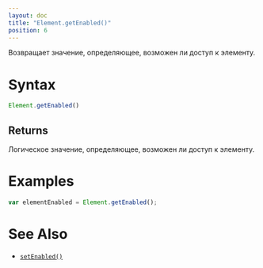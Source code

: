 ```yaml
---
layout: doc
title: "Element.getEnabled()"
position: 6
---
```


Возвращает значение, определяющее, возможен ли доступ к элементу.

# Syntax

```js
Element.getEnabled()
```
## Returns

Логическое значение, определяющее, возможен ли доступ к элементу.

# Examples

```js
var elementEnabled = Element.getEnabled();
```

# See Also

* [`setEnabled()`](../Element.setEnabled/)
